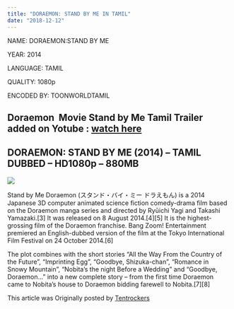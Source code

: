 ```yaml
---
title: "DORAEMON: STAND BY ME IN TAMIL"
date: "2018-12-12"
---
```


NAME: DORAEMON:STAND BY ME

YEAR: 2014

LANGUAGE: TAMIL 

QUALITY: 1080p

ENCODED BY: TOONWORLDTAMIL

## Doraemon  Movie Stand by Me Tamil Trailer added on Yotube : [watch here](https://www.youtube.com/watch?v=BImg57CUzgw&t)

## DORAEMON: STAND BY ME (2014) – TAMIL DUBBED – HD1080p – 880MB

[![](https://4.bp.blogspot.com/-gfRd0S0nTyk/W66KfT83bII/AAAAAAAAAFw/WUWQ2dsEGr4TCoTuJblC3ccAPv7BAyxSwCLcBGAs/s320/dorae%2Bstand%2Bby%2Bme.JPG)](https://4.bp.blogspot.com/-gfRd0S0nTyk/W66KfT83bII/AAAAAAAAAFw/WUWQ2dsEGr4TCoTuJblC3ccAPv7BAyxSwCLcBGAs/s1600/dorae%2Bstand%2Bby%2Bme.JPG)

Stand by Me Doraemon (スタンド・バイ・ミー ドラえもん) is a 2014 Japanese 3D computer animated science fiction comedy-drama film based on the Doraemon manga series and directed by Ryūichi Yagi and Takashi Yamazaki.\[3\] It was released on 8 August 2014.\[4\]\[5\] It is the highest-grossing film of the Doraemon franchise. Bang Zoom! Entertainment premiered an English-dubbed version of the film at the Tokyo International Film Festival on 24 October 2014.\[6\]

The plot combines with the short stories “All the Way From the Country of the Future”, “Imprinting Egg”, “Goodbye, Shizuka-chan”, “Romance in Snowy Mountain”, “Nobita’s the night Before a Wedding” and “Goodbye, Doraemon…” into a new complete story – from the first time Doraemon came to Nobita’s house to Doraemon bidding farewell to Nobita.\[7\]\[8\]

This article was Originally posted by [Tentrockers](https://tentrockers.blogspot.com/)
